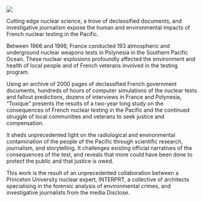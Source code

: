 ![](https://fp-nuclear-bucket.s3.eu-west-3.amazonaws.com/IMAGE/The+Book/toxique.jpg)

Cutting edge nuclear science, a trove of declassified documents, and investigative journalism expose the human and environmental impacts of French nuclear testing in the Pacific.

Between 1966 and 1996, France conducted 193 atmospheric and underground nuclear weapons tests in Polynesia in the Southern Pacific Ocean. These nuclear explosions profoundly affected the environment and health of local people and of French veterans involved in the testing program.

Using an archive of 2000 pages of declassified French government documents, hundreds of hours of computer simulations of the nuclear tests and fallout predictions, dozens of interviews in France and Polynesia, “Toxique” presents the results of a two-year long study on the consequences of French nuclear testing in the Pacific and the continued struggle of local communities and veterans to seek justice and compensation.

It sheds unprecedented light on the radiological and environmental contamination of the people of the Pacific through scientific research, journalism, and storytelling. It challenges existing official narratives of the consequences of the test, and reveals that more could have been done to protect the public and that justice is owed.

This work is the result of an unprecedented collaboration between a Princeton University nuclear expert, INTERPRT, a collective of architects specialising in the forensic analysis of environmental crimes, and investigative journalists from the media Disclose.
